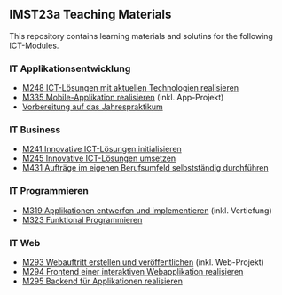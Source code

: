 ## IMST23a Teaching Materials

This repository contains learning materials and solutins for the following ICT-Modules.

### IT Applikationsentwicklung 

- [M248 ICT-Lösungen mit aktuellen Technologien realisieren](../../../../repositories/m248)
- [M335 Mobile-Applikation realisieren](../../../../repositories/m335) (inkl. App-Projekt)
- [Vorbereitung auf das Jahrespraktikum](../../../../repositories/prakt)

### IT Business

- [M241 Innovative ICT-Lösungen initialisieren](../../../../repositories/m241_m245)
- [M245 Innovative ICT-Lösungen umsetzen](../../../../repositories/m241_m245)
- [M431 Aufträge im eigenen Berufsumfeld selbstständig durchführen](../../../../repositories/m293_m431)

### IT Programmieren

- [M319 Applikationen entwerfen und implementieren](../../../../repositories/m319) (inkl. Vertiefung)
- [M323 Funktional Programmieren](../../../../repositories/m323)

### IT Web

- [M293 Webauftritt erstellen und veröffentlichen](../../../../repositories/m293) (inkl. Web-Projekt)
- [M294 Frontend einer interaktiven Webapplikation realisieren](../../../../repositories/m294)
- [M295 Backend für Applikationen realisieren](../../../../repositories/m293_m431)
